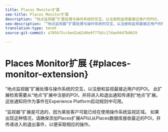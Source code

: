 ```yaml
---
title: Places Monitor扩展
seo-title: Places Monitor扩展
description: “地点监视器”扩展处理与操作系统的交互，以注册和监视最接近用户的POI。
seo-description: '“地点监视器”扩展处理与操作系统的交互，以注册和监视最接近用户的POI。 '
translation-type: tm+mt
source-git-commit: a785b75ccbed2a62d0e9f77b5c17dae9447b0629

---
```



# Places Monitor扩展 {#places-monitor-extension}

“地点监视器”扩展处理与操作系统的交互，以注册和监视最接近用户的POI。 此扩展检索需要从“地点”扩展中注册的POI，并将进入和退出通知传递到“地点”扩展。 这些通知将作为事件在Experience Platform启动规则中可用。

“监视器”扩展是可选的，因为某些客户可能已经在使用操作系统监视区域。 如果出现这种情况，请确保添加Places扩展API以从Places数据库接收最近的POI，并传递进入和退出事件，以便采取相应的操作。
